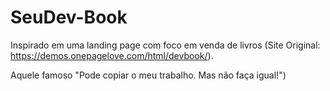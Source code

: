 # SeuDev-Book
Inspirado em uma landing page com foco em venda de livros (Site Original: https://demos.onepagelove.com/html/devbook/).

Aquele famoso "Pode copiar o meu trabalho. Mas não faça igual!")
